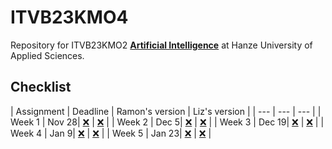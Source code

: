# ITVB23KMO4
Repository for ITVB23KMO2 **[Artificial Intelligence](https://catalogue.hanze.nl/nl/course/2023/ITVB23KMO4)** at Hanze University of Applied Sciences.

## Checklist

| Assignment | Deadline | Ramon's version | Liz's version |
| --- | --- | --- |
| Week 1 | Nov 28| [❌](#) | [❌](#) |
| Week 2 | Dec 5| [❌](#) | [❌](#) |
| Week 3 | Dec 19| [❌](#) | [❌](#) |
| Week 4 | Jan 9| [❌](#) | [❌](#) |
| Week 5 | Jan 23| [❌](#) | [❌](#) |

